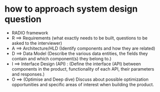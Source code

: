 # how to approach system design question

- RADIO framework
- R ==> Requirements (what exactly needs to be built, questions to be asked to the interviewer)
- A ==> Architecture/HLD (Identify components and how they are related)
- D ==> Data Model (Describe the various data entities, the fields they contain and which component(s) they belong to.)
- I ==> Interface Design (API) : (Define the interface (API) between components in the product, functionality of each API, their parameters and responses.)
- O ==> (Optimise and Deep dive) Discuss about possible optimization opportunities and specific areas of interest when building the product.
